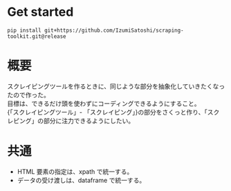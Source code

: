 # Get started

`pip install git+https://github.com/IzumiSatoshi/scraping-toolkit.git@release`

# 概要

スクレイピングツールを作るときに、同じような部分を抽象化していきたくなったので作った。  
目標は、できるだけ頭を使わずにコーディングできるようにすること。  
{「スクレイピングツール」- 「スクレイピング」}の部分をさくっと作り、「スクレピング」の部分に注力できるようにしたい。

# 共通

- HTML 要素の指定は、xpath で統一する。
- データの受け渡しは、dataframe で統一する。
